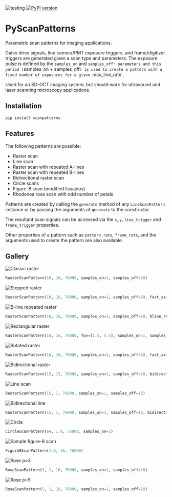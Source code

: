 ![testing](https://github.com/sstucker/pyscanpatterns/actions/workflows/test.yml/badge.svg)
[![PyPI version](https://badge.fury.io/py/scanpatterns.svg)](https://badge.fury.io/py/scanpatterns)

# PyScanPatterns
Parametric scan patterns for imaging applications.

Galvo drive signals, line camera/PMT exposure triggers, and frame/digitizer triggers are generated given a scan type and parameters. The exposure pulse is defined by the `samples_on` and `samples_off' parameters and this period (`samples_on + samples_off`) is used to create a pattern with a fixed number of exposures for a given `max_line_rate`. 

Used for an SD-OCT imaging system, but should work for ultrasound and laser scanning microscopy applications.

## Installation
```
pip install scanpatterns
```

## Features

The following patterns are possible:
* Raster scan
* Line scan
* Raster scan with repeated A-lines
* Raster scan with repeated B-lines
* Bidirectional raster scan
* Circle scans
* Figure-8 scan (modified lissajous)
* Rhodonea rose scan with odd number of petals

Patterns are created by calling the `generate` method of any `LineScanPattern` instance or by passing
the arguments of `generate` to the constructor.

The resultant scan signals can be accessed via the `x`, `y`, `line_trigger` and `frame_trigger` properties.

Other properties of a pattern such as `pattern_rate`, `frame_rate`, and the arguments used to create the pattern
are also available.

## Gallery

![Classic raster](https://raw.githubusercontent.com/sstucker/pyscanpatterns/master/img/raster.png)
```python
RasterScanPattern(16, 16, 76000, samples_on=1, samples_off=10)
```

![Stepped raster](https://raw.githubusercontent.com/sstucker/pyscanpatterns/master/img/rasterstep.png)
```python
RasterScanPattern(16, 16, 76000, samples_on=1, samples_off=10, fast_axis_step=True, slow_axis_step=True)
```

![B-line repeated raster](https://raw.githubusercontent.com/sstucker/pyscanpatterns/master/img/rasterrpt.png)
```python
RasterScanPattern(16, 16, 76000, samples_on=1, samples_off=10, bline_repeat=2)
```

![Rectangular raster](https://raw.githubusercontent.com/sstucker/pyscanpatterns/master/img/rectraster.png)
```python
RasterScanPattern(16, 16, 76000, fov=[1.5, 4.5], samples_on=1, samples_off=10, fast_axis_step=True, slow_axis_step=True)
```

![Rotated raster](https://raw.githubusercontent.com/sstucker/pyscanpatterns/master/img/rotraster.png)
```python
RasterScanPattern(16, 16, 76000, samples_on=1, samples_off=10, fast_axis_step=True, slow_axis_step=True, rotation_rad=np.pi/4)
```

![Bidirectional raster](https://raw.githubusercontent.com/sstucker/pyscanpatterns/master/img/biraster.png)
```python
RasterScanPattern(15, 15, 76000, samples_on=1, samples_off=10, bidirectional=True, slow_axis_step=True)
```

![Line scan](https://raw.githubusercontent.com/sstucker/pyscanpatterns/master/img/line.png)
```python
RasterScanPattern(15, 1, 76000, samples_on=1, samples_off=10)
```

![Bidirectional line](https://raw.githubusercontent.com/sstucker/pyscanpatterns/master/img/biline.png)
```python
RasterScanPattern(15, 1, 76000, samples_on=1, samples_off=10, bidirectional=True, rotation_rad=np.pi/8)
```

![Circle](https://raw.githubusercontent.com/sstucker/pyscanpatterns/master/img/circle.png)
```python
CircleScanPattern(64, 1.0, 76000, samples_on=1)
```

![Sample figure-8 scan](https://github.com/sstucker/PyScanPattern/blob/master/img/fig8.png)
```python
Figure8ScanPattern(1.0, 16, 76000)
```

![Rose p=3](https://raw.githubusercontent.com/sstucker/pyscanpatterns/master/img/rose3.png)
```python
RoseScanPattern(3, 1, 16, 76000, samples_on=1, samples_off=10)
```

![Rose p=5](https://raw.githubusercontent.com/sstucker/pyscanpatterns/master/img/rose5.png)
```python
RoseScanPattern(5, 1, 16, 76000, samples_on=1, samples_off=10)
```
